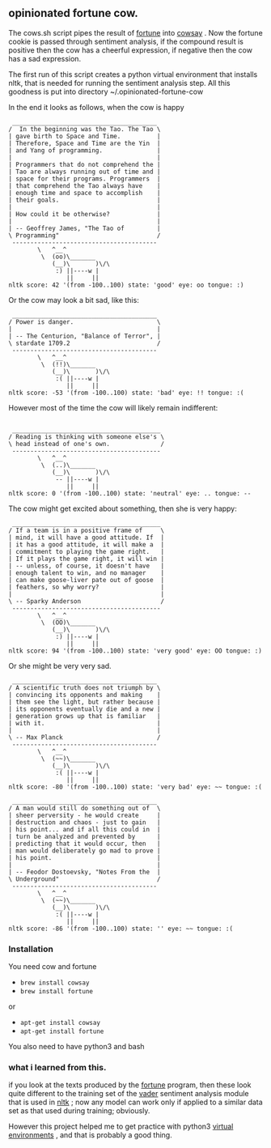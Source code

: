 
## opinionated fortune cow.

The cows.sh script pipes the result of [fortune](https://en.wikipedia.org/wiki/Fortune_%28Unix%29) into [cowsay](https://en.wikipedia.org/wiki/Cowsay) . Now the fortune cookie is passed through sentiment analysis, if the compound result is positive then the cow has a cheerful expression, if negative then the cow has a sad expression.

The first run of this script creates a python virtual environment that installs nltk, that is needed for running the sentiment analysis step.
All this goodness is put into directory ~/.opinionated-fortune-cow

In the end it looks as follows, when the cow is happy

```
 ________________________________________
/  In the beginning was the Tao. The Tao \
| gave birth to Space and Time.          |
| Therefore, Space and Time are the Yin  |
| and Yang of programming.               |
|                                        |
| Programmers that do not comprehend the |
| Tao are always running out of time and |
| space for their programs. Programmers  |
| that comprehend the Tao always have    |
| enough time and space to accomplish    |
| their goals.                           |
|                                        |
| How could it be otherwise?             |
|                                        |
| -- Geoffrey James, "The Tao of         |
\ Programming"                           /
 ----------------------------------------
        \   ^__^
         \  (oo)\_______
            (__)\       )\/\
             :) ||----w |
                ||     ||
nltk score: 42 '(from -100..100) state: 'good' eye: oo tongue: :)
```

Or the cow may look a bit sad, like this:
```
 ________________________________________
/ Power is danger.                       \
|                                        |
| -- The Centurion, "Balance of Terror", |
\ stardate 1709.2                        /
 ----------------------------------------
        \   ^__^
         \  (!!)\_______
            (__)\       )\/\
             :( ||----w |
                ||     ||
nltk score: -53 '(from -100..100) state: 'bad' eye: !! tongue: :(
```

However most of the time the cow will likely remain indifferent:

```

 _________________________________________
/ Reading is thinking with someone else's \
\ head instead of one's own.              /
 -----------------------------------------
        \   ^__^
         \  (..)\_______
            (__)\       )\/\
             -- ||----w |
                ||     ||
nltk score: 0 '(from -100..100) state: 'neutral' eye: .. tongue: --
```

The cow might get excited about something, then she is very happy:

```
 _________________________________________
/ If a team is in a positive frame of     \
| mind, it will have a good attitude. If  |
| it has a good attitude, it will make a  |
| commitment to playing the game right.   |
| If it plays the game right, it will win |
| -- unless, of course, it doesn't have   |
| enough talent to win, and no manager    |
| can make goose-liver pate out of goose  |
| feathers, so why worry?                 |
|                                         |
\ -- Sparky Anderson                      /
 -----------------------------------------
        \   ^__^
         \  (OO)\_______
            (__)\       )\/\
             :) ||----w |
                ||     ||
nltk score: 94 '(from -100..100) state: 'very good' eye: OO tongue: :)
```

Or she might be very very sad.
```
 ________________________________________
/ A scientific truth does not triumph by \
| convincing its opponents and making    |
| them see the light, but rather because |
| its opponents eventually die and a new |
| generation grows up that is familiar   |
| with it.                               |
|                                        |
\ -- Max Planck                          /
 ----------------------------------------
        \   ^__^
         \  (~~)\_______
            (__)\       )\/\
             :( ||----w |
                ||     ||
nltk score: -80 '(from -100..100) state: 'very bad' eye: ~~ tongue: :(

 ________________________________________
/ A man would still do something out of  \
| sheer perversity - he would create     |
| destruction and chaos - just to gain   |
| his point... and if all this could in  |
| turn be analyzed and prevented by      |
| predicting that it would occur, then   |
| man would deliberately go mad to prove |
| his point.                             |
|                                        |
| -- Feodor Dostoevsky, "Notes From the  |
\ Underground"                           /
 ----------------------------------------
        \   ^__^
         \  (~~)\_______
            (__)\       )\/\
             :( ||----w |
                ||     ||
nltk score: -86 '(from -100..100) state: '' eye: ~~ tongue: :(
```

### Installation

You need cow and fortune

- ```brew install cowsay```
- ```brew install fortune```

or 

- ```apt-get install cowsay```
- ```apt-get install fortune```

You also need to have python3 and bash

### what i learned from this.

if you look at the texts produced by the [fortune](https://en.wikipedia.org/wiki/Fortune_%28Unix%29) program, then these look quite different to the training set of the [vader](https://github.com/cjhutto/vaderSentiment) sentiment analysis module that is used in [nltk](https://www.nltk.org/) ; now any model can work only if applied to a similar data set as that used during training; obviously.

However this project helped me to get practice with python3 [virtual environments](https://docs.python.org/3/library/venv.html) , and that is probably a good thing.
